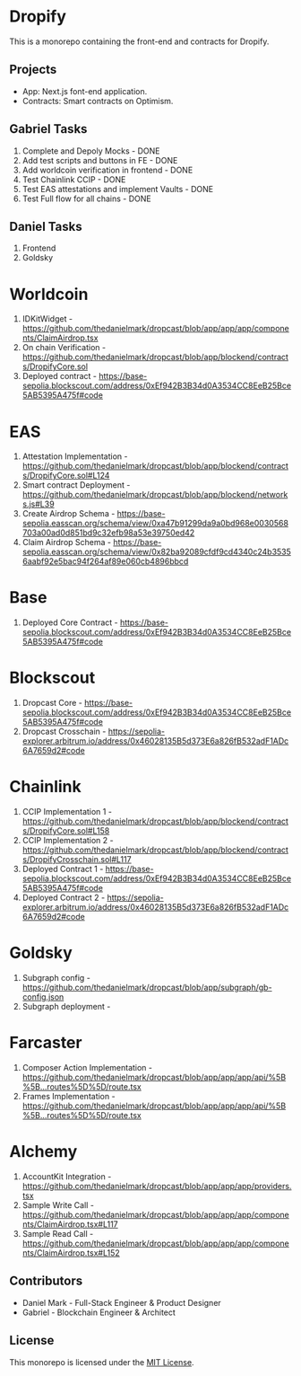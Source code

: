 # Dropify

This is a monorepo containing the front-end and contracts for Dropify.

## Projects

- App: Next.js font-end application.
- Contracts: Smart contracts on Optimism.

## Gabriel Tasks

1. Complete and Depoly Mocks - DONE
2. Add test scripts and buttons in FE - DONE
3. Add worldcoin verification in frontend - DONE
4. Test Chainlink CCIP - DONE
5. Test EAS attestations and implement Vaults - DONE
6. Test Full flow for all chains - DONE

## Daniel Tasks

1. Frontend
2. Goldsky

# Worldcoin

1. IDKitWidget - https://github.com/thedanielmark/dropcast/blob/app/app/app/components/ClaimAirdrop.tsx
2. On chain Verification - https://github.com/thedanielmark/dropcast/blob/app/blockend/contracts/DropifyCore.sol
3. Deployed contract - https://base-sepolia.blockscout.com/address/0xEf942B3B34d0A3534CC8EeB25Bce5AB5395A475f#code 

# EAS

1. Attestation Implementation - https://github.com/thedanielmark/dropcast/blob/app/blockend/contracts/DropifyCore.sol#L124
2. Smart contract Deployment - https://github.com/thedanielmark/dropcast/blob/app/blockend/networks.js#L39
3. Create Airdrop Schema - https://base-sepolia.easscan.org/schema/view/0xa47b91299da9a0bd968e0030568703a00ad0d851bd9c32efb98a53e39750ed42
4. Claim Airdrop Schema - https://base-sepolia.easscan.org/schema/view/0x82ba92089cfdf9cd4340c24b35356aabf92e5bac94f264af89e060cb4896bbcd

# Base

1. Deployed Core Contract - https://base-sepolia.blockscout.com/address/0xEf942B3B34d0A3534CC8EeB25Bce5AB5395A475f#code 

# Blockscout

1. Dropcast Core - https://base-sepolia.blockscout.com/address/0xEf942B3B34d0A3534CC8EeB25Bce5AB5395A475f#code
2. Dropcast Crosschain - https://sepolia-explorer.arbitrum.io/address/0x46028135B5d373E6a826fB532adF1ADc6A7659d2#code

# Chainlink

1. CCIP Implementation 1 - https://github.com/thedanielmark/dropcast/blob/app/blockend/contracts/DropifyCore.sol#L158
2. CCIP Implementation 2 - https://github.com/thedanielmark/dropcast/blob/app/blockend/contracts/DropifyCrosschain.sol#L117
3. Deployed Contract 1 - https://base-sepolia.blockscout.com/address/0xEf942B3B34d0A3534CC8EeB25Bce5AB5395A475f#code
4. Deployed Contract 2 - https://sepolia-explorer.arbitrum.io/address/0x46028135B5d373E6a826fB532adF1ADc6A7659d2#code

# Goldsky

1. Subgraph config - https://github.com/thedanielmark/dropcast/blob/app/subgraph/gb-config.json
2. Subgraph deployment - 

# Farcaster

1. Composer Action Implementation - https://github.com/thedanielmark/dropcast/blob/app/app/app/api/%5B%5B...routes%5D%5D/route.tsx
2. Frames Implementation - https://github.com/thedanielmark/dropcast/blob/app/app/app/api/%5B%5B...routes%5D%5D/route.tsx

# Alchemy

1. AccountKit Integration -https://github.com/thedanielmark/dropcast/blob/app/app/app/providers.tsx
2. Sample Write Call - https://github.com/thedanielmark/dropcast/blob/app/app/app/components/ClaimAirdrop.tsx#L117
3. Sample Read Call - https://github.com/thedanielmark/dropcast/blob/app/app/app/components/ClaimAirdrop.tsx#L152

## Contributors

- Daniel Mark - Full-Stack Engineer & Product Designer
- Gabriel - Blockchain Engineer & Architect

## License

This monorepo is licensed under the [MIT License](LICENSE).
